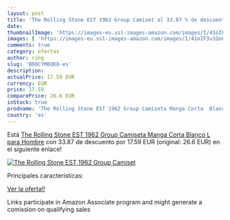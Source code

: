 ```yaml
---
layout: post
title: 'The Rolling Stone EST 1962 Group Camiset al 33.87 % de descuento'
date: 
thumbnailImage: 'https://images-eu.ssl-images-amazon.com/images/I/41oIF3v1QoL._SL200_.jpg'
images: [ 'https://images-eu.ssl-images-amazon.com/images/I/41oIF3v1QoL._SL200_.jpg' ]
comments: true
category: ofertas
author: ring
slug: 'B00CYM8QK8-es'
description:
actualPrice: 17.59 EUR
currency: EUR
price: 17.59
comparePrice: 26.6 EUR
inStock: true
prodname: 'The Rolling Stone EST 1962 Group Camiseta Manga Corta  Blanco  L para Hombre'
country: 'es'
---
```


Está [The Rolling Stone EST 1962 Group Camiseta Manga Corta  Blanco  L para Hombre](https://www.amazon.es/dp/B00CYM8QK8/?tag=tolees-21) con 33.87 de descuento por 17.59 EUR (original: 26.6 EUR) en el siguiente enlace!

[![The Rolling Stone EST 1962 Group Camiset](https://images-eu.ssl-images-amazon.com/images/I/41oIF3v1QoL._SL200_.jpg)](https://www.amazon.es/dp/B00CYM8QK8/?tag=tolees-21)

Principales características:


[Ver la oferta!!](https://www.amazon.es/dp/B00CYM8QK8/?tag=tolees-21)

Links participate in Amazon Associate program and might generate a comission on qualifying sales



